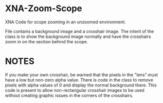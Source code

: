 XNA-Zoom-Scope
==============

XNA Code for scope zooming in an unzoomed environment.

File contains a background image and a crosshair image.
The intent of the class is to show the background image normally and have the crosshairs zoom in on the section behind the scope.


NOTES
=====
If you make your own crosshair, be warned that the pixels in the "lens" must have a low but non-zero alpha value.
There is code in the class to remove pixels with alpha values of 0 and display the normal background there.
This code is present to allow non-rectangular crosshair images to be used without creating graphic issues in the corners of the crosshairs.
